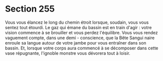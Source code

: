 # Section 255

Vous vous élancez le long du chemin étroit lorsque, soudain, vous vous sentez tout
étourdi. Le gaz qui émane du bassin est en train d'agir  : votre vision commence à se
brouiller et vous perdez l'équilibre. Vous vous rendez vaguement compte, dans une demi -
conscience, que la Bête Sangui naire enroule sa langue autour de votre jambe pour vous
entraîner dans son bassin. Et, lorsque votre corps aura commencé à se décomposer dans
cette vase répugnante, l'ignoble monstre vous dévorera tout à loisir.